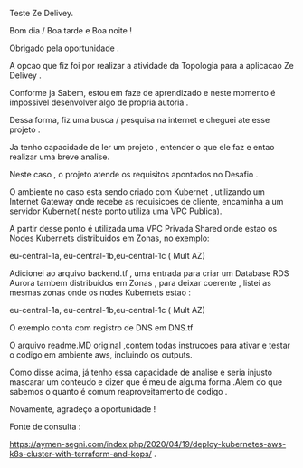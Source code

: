 Teste Ze Delivey.

Bom dia / Boa tarde e Boa noite !

Obrigado pela oportunidade .

A opcao que fiz foi por realizar a atividade da Topologia para a aplicacao Ze Delivey .

Conforme ja Sabem, estou em faze de aprendizado e neste momento é impossivel desenvolver algo de propria autoria .

Dessa forma, fiz uma busca / pesquisa na internet e cheguei ate esse projeto .

Ja tenho capacidade de ler um projeto , entender o que ele faz e entao realizar uma breve analise.

Neste caso , o projeto atende os requisitos apontados no Desafio .

O ambiente no caso esta sendo criado com Kubernet , utilizando um Internet Gateway onde recebe as requisicoes de cliente, encaminha a um servidor Kubernet( neste ponto utiliza uma VPC Publica).

A partir desse ponto é utilizada uma VPC Privada Shared onde estao os Nodes Kubernets distribuidos em Zonas, no exemplo:

eu-central-1a, eu-central-1b,eu-central-1c  ( Mult AZ)

Adicionei ao arquivo backend.tf , uma entrada para criar um Database RDS Aurora tambem distribuidos em Zonas , para deixar coerente , listei as mesmas zonas onde os nodes Kubernets estao  :

eu-central-1a, eu-central-1b,eu-central-1c  ( Mult AZ)

O exemplo conta com registro de DNS em DNS.tf

O arquivo readme.MD original ,contem todas instrucoes para ativar e testar o codigo em ambiente aws, incluindo os outputs.

Como disse acima, já tenho essa capacidade de analise e seria injusto mascarar um conteudo e dizer que é meu de alguma forma .Alem do que sabemos o quanto é comum reaproveitamento de codigo .

Novamente, agradeço a oportunidade !

Fonte de consulta : 

https://aymen-segni.com/index.php/2020/04/19/deploy-kubernetes-aws-k8s-cluster-with-terraform-and-kops/
.